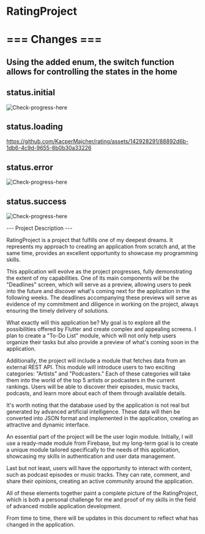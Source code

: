 # RatingProject


# === Changes ===

## Using the added enum, the switch function allows for controlling the states in the home

## status.initial
![Check-progress-here](https://github.com/KacperMajcher/rating/assets/142928291/0ae090cf-10d6-4800-840c-e0ea37098745)

## status.loading
https://github.com/KacperMajcher/rating/assets/142928291/88892d6b-1db6-4c9d-9655-8b0b30a33226

## status.error
![Check-progress-here](https://github.com/KacperMajcher/rating/assets/142928291/4adf5173-b10b-49bc-a44a-850a5acda2ea)

## status.success
![Check-progress-here](https://github.com/KacperMajcher/rating/assets/142928291/6e28fadc-935a-4efe-8723-76ace2e6889f)



--- Project Description ---

RatingProject is a project that fulfills one of my deepest dreams. It represents my approach to creating an application from scratch and, at the same time, provides an excellent opportunity to showcase my programming skills.

This application will evolve as the project progresses, fully demonstrating the extent of my capabilities. One of its main components will be the "Deadlines" screen, which will serve as a preview, allowing users to peek into the future and discover what's coming next for the application in the following weeks. The deadlines accompanying these previews will serve as evidence of my commitment and diligence in working on the project, always ensuring the timely delivery of solutions.

What exactly will this application be?
My goal is to explore all the possibilities offered by Flutter and create complex and appealing screens. I plan to create a "To-Do List" module, which will not only help users organize their tasks but also provide a preview of what's coming soon in the application.

Additionally, the project will include a module that fetches data from an external REST API. This module will introduce users to two exciting categories: "Artists" and "Podcasters." Each of these categories will take them into the world of the top 5 artists or podcasters in the current rankings. Users will be able to discover their episodes, music tracks, podcasts, and learn more about each of them through available details.

It's worth noting that the database used by the application is not real but generated by advanced artificial intelligence. These data will then be converted into JSON format and implemented in the application, creating an attractive and dynamic interface.

An essential part of the project will be the user login module. Initially, I will use a ready-made module from Firebase, but my long-term goal is to create a unique module tailored specifically to the needs of this application, showcasing my skills in authentication and user data management.

Last but not least, users will have the opportunity to interact with content, such as podcast episodes or music tracks. They can rate, comment, and share their opinions, creating an active community around the application.

All of these elements together paint a complete picture of the RatingProject, which is both a personal challenge for me and proof of my skills in the field of advanced mobile application development.

From time to time, there will be updates in this document to reflect what has changed in the application.
